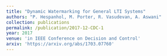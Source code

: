 ```yaml
---
title: "Dynamic Watermarking for General LTI Systems"
authors: "P. Hespanhol, M. Porter, R. Vasudevan, A. Aswani"
collection: publications
permalink: /publication/2017-12-CDC-1
year: 2017
venue: 'in IEEE Conference on Decision and Control'
arxiv: 'https://arxiv.org/abs/1703.07760'
---
```

